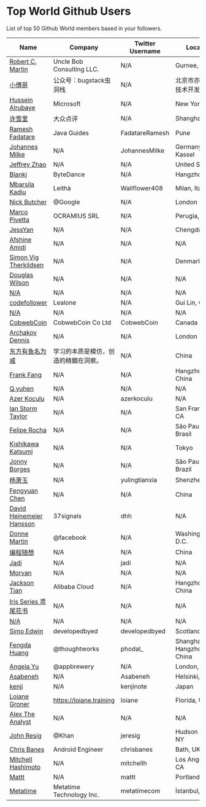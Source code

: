 # Top World Github Users

List of top 50 Github World members based in your followers.

<!-- START TOP USERS -->
| Name | Company | Twitter Username | Location | Repositories |
|------|---------|------------------|----------|--------------|
| [Robert C. Martin](https://github.com/unclebob) | Uncle Bob Consulting LLC.  | N/A | Gurnee, IL | 65 |
| [小傅哥](https://github.com/fuzhengwei) | 公众号：bugstack虫洞栈 | N/A | 北京市亦庄经济技术开发区 | 217 |
| [Hussein Alrubaye](https://github.com/hussien89aa) | Microsoft | N/A | New York | 52 |
| [许雪里](https://github.com/xuxueli) | 大众点评 | N/A | Shanghai, China | 12 |
| [Ramesh Fadatare](https://github.com/RameshMF) | Java Guides | FadatareRamesh | Pune | 253 |
| [Johannes Milke](https://github.com/JohannesMilke) | N/A | JohannesMilke | Germany - Kassel | 682 |
| [Jeffrey Zhao](https://github.com/JeffreyZhao) | N/A | N/A | United States | 35 |
| [Blankj](https://github.com/Blankj) | ByteDance | N/A | Hangzhou | 44 |
| [Mbarsila Kadiu](https://github.com/somekindofwallflower) | Leithà | Wallflower408 | Milan, Italy | 46 |
| [Nick Butcher](https://github.com/nickbutcher) | @Google | N/A | London | 11 |
| [Marco Pivetta](https://github.com/Ocramius) | OCRAMIUS SRL | N/A | Perugia, Italy | 378 |
| [JessYan](https://github.com/JessYanCoding) | N/A | N/A | Chengdu,China | 26 |
| [Afshine Amidi](https://github.com/afshinea) | N/A | N/A | N/A | 5 |
| [Simon Vig Therkildsen](https://github.com/SimonVT) | N/A | N/A | Denmark | 19 |
| [Douglas Wilson](https://github.com/dougwilson) | N/A | N/A | N/A | 31 |
| [N/A](https://github.com/zhangkaitao) | N/A | N/A | N/A | 16 |
| [codefollower](https://github.com/codefollower) | Lealone | N/A | Gui Lin, China | 17 |
| [N/A](https://github.com/safedaonetwork) | N/A | N/A | N/A | 0 |
| [CobwebCoin ](https://github.com/CobwebCoin) | CobwebCoin Co Ltd | CobwebCoin | Canada | 1 |
| [Archakov Dennis](https://github.com/Archakov06) | N/A | N/A | London | 155 |
| [东方有鱼名为咸](https://github.com/Mr-xn) | 学习的本质是模仿，创造的精髓在洞察。 | N/A | China | 188 |
| [Frank Fang](https://github.com/FrankFang) | N/A | N/A | Hangzhou, China | 583 |
| [Q.yuhen](https://github.com/qyuhen) | N/A | N/A | N/A | 1 |
| [Azer Koçulu](https://github.com/azer) | N/A | azerkoculu | N/A | 361 |
| [Ian Storm Taylor](https://github.com/ianstormtaylor) | N/A | N/A | San Francisco, CA | 203 |
| [Felipe Rocha](https://github.com/felipemotarocha) | N/A | N/A | São Paulo, Brasil | 117 |
| [Kishikawa Katsumi](https://github.com/kishikawakatsumi) | N/A | N/A | Tokyo | 168 |
| [Jonny Borges](https://github.com/jonataslaw) | N/A | N/A | São Paulo, Brazil | 273 |
| [杨萧玉](https://github.com/yulingtianxia) | N/A | yulingtianxia | Shenzhen,China | 61 |
| [Fengyuan Chen](https://github.com/fengyuanchen) | N/A | N/A | China | 27 |
| [David Heinemeier Hansson](https://github.com/dhh) | 37signals | dhh | N/A | 4 |
| [Donne Martin](https://github.com/donnemartin) | @facebook | N/A | Washington, D.C. | 27 |
| [编程随想](https://github.com/programthink) | N/A | N/A | China | 5 |
| [Jadi](https://github.com/jadijadi) | N/A | jadi | N/A | 99 |
| [Morvan](https://github.com/MorvanZhou) | N/A | N/A | N/A | 46 |
| [Jackson Tian](https://github.com/JacksonTian) | Alibaba Cloud | N/A | Hangzhou, China | 271 |
| [Iris Series 鸢尾花书](https://github.com/Visualize-ML) | N/A | N/A | N/A | 10 |
| [N/A](https://github.com/lllyasviel) | N/A | N/A | N/A | 51 |
| [Simo Edwin](https://github.com/developedbyed) | developedbyed | developedbyed | Scotland | 20 |
| [Fengda Huang](https://github.com/phodal) | @thoughtworks | phodal_ | Shanghai / Hangzhou, China | 368 |
| [Angela Yu](https://github.com/angelabauer) | @appbrewery | N/A | London, UK | 46 |
| [Asabeneh](https://github.com/Asabeneh) | N/A | Asabeneh | Helsinki, Finland | 178 |
| [kenji](https://github.com/kenjinote) | N/A | kenjinote | Japan | 639 |
| [Loiane Groner](https://github.com/loiane) | https://loiane.training | loiane | Florida, US | 219 |
| [Alex The Analyst](https://github.com/AlexTheAnalyst) | N/A | N/A | N/A | 15 |
| [John Resig](https://github.com/jeresig) | @Khan  | jeresig | Hudson Valley, NY | 111 |
| [Chris Banes](https://github.com/chrisbanes) | Android Engineer | chrisbanes | Bath, UK | 54 |
| [Mitchell Hashimoto](https://github.com/mitchellh) | N/A | mitchellh | Los Angeles, CA | 112 |
| [Mattt](https://github.com/mattt) | N/A | mattt | Portland, OR | 112 |
| [Metatime](https://github.com/metatimeofficial) | Metatime Technology Inc. | metatimecom | İstanbul, Turkey | 2 |
<!-- END TOP USERS -->
